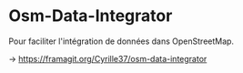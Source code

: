 # Osm-Data-Integrator

Pour faciliter l'intégration de données dans OpenStreetMap.

-> https://framagit.org/Cyrille37/osm-data-integrator
